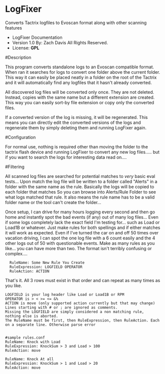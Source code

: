 LogFixer
========

Converts Tactrix logfiles to Evoscan format along with other scanning features


* LogFixer Documentation
* Version 1.0 By: Zach Davis All Rights Reserved.
* License: __GPL__

#Description

This program converts standalone logs to an Evoscan compatible format.
When ran it searches for logs to convert one folder above the current folder.
This way it can easily be placed neatly in a folder on the root of the Tactrix
and it will automatically find any logfiles that it hasn't already converted.

All discovered log files will be converted only once. They are not deleted.
Instead, copies with the same name but a different extension are created.
This way you can easily sort-by file extension or copy only the converted files.

If a converted version of the log is missing, it will be regenerated.
This means you can directly edit the converted versions of the logs and regenerate
them by simply deleting them and running LogFixer again.

#Configuration

For normal use, nothing is required other than moving the folder to the tactrix flash
device and running LogFixer to convert any new log files.....
but if you want to search the logs for interesting data read on....

#Filtering

All scanned log files are searched for potential matches to *very* basic eval tests...
Upon match the log file will be written to a folder called "Alerts" in a folder with
the same name as the rule. Basically the logs will be copied to each folder that matches
So you can browse into Alerts/Rule Folder to see what logs matched that rule.
It also means the rule name has to be a valid folder name or the tool can't create the folder...

Once setup, I can drive for many hours logging every second and then go home and instantly spot the
bad events (if any) out of many log files... Even if some logs completely lack the exact field I'm testing for...
such as Load or Load1B or whatever. Just make rules for both spellings and if either matches it will work as expected.
Even if I've turned the car on and off 50 times over vacation driving, I can spot the one log file with a 6 count easily
and the 4 other logs out of 50 with questionable events.
Make as many rules as you like... you can have more than two. The format isn't terribly confusing or complex....


      RuleName: Some New Rule You Create
      RuleExpression: LOGFIELD OPERATOR
      RuleAction: ACTION
      
That's it. All 3 rows must exist in that order and can repeat as many times as you like.
>
    LOGFIELD is your log header like Load or Load1B or RPM
    OPERATOR is > < >= <= &%
    ACTION is move (only supported action currently but that may change)
    Lines starting with # or ; are ignored as comments.
    Missing the LOGFIELD are simply considered a non matching rule, nothing else is aborted.
    The RuleName must be first, then RuleExpression, then RuleAction. Each on a separate line. Otherwise parse error


    #sample rules.conf
    RuleName: Knock with Load
    RuleExpression: KnockSum > 3 and Load > 100
    RuleAction: move
    
    RuleName: Knock At all
    RuleExpression: KnockSum > 1 and Load > 20
    RuleAction: move
    
